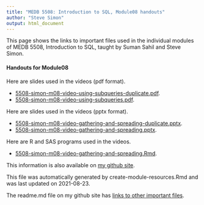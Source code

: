 ```yaml
---
title: "MEDB 5508: Introduction to SQL, Module08 handouts"
author: "Steve Simon"
output: html_document
---
```


<!--This file was first created on 2021-08-23.-->

This page shows the links to important files used in the individual modules of MEDB 5508, Introduction to SQL, taught by Suman Sahil and Steve Simon. 

#### Handouts for Module08

<!--resources-slides-1-->


Here are slides used in the videos (pdf format).

+ [5508-simon-m08-video-using-subqueries-duplicate.pdf][m08-video-using-subqueries-duplicate.pdf].
+ [5508-simon-m08-video-using-subqueries.pdf][m08-video-using-subqueries.pdf].

Here are slides used in the videos (pptx format).

+ [5508-simon-m08-video-gathering-and-spreading-duplicate.pptx][m08-video-gathering-and-spreading-duplicate.pptx].
+ [5508-simon-m08-video-gathering-and-spreading.pptx][m08-video-gathering-and-spreading.pptx].

Here are R and SAS programs used in the videos.

+ [5508-simon-m08-video-gathering-and-spreading.Rmd][m08-video-gathering-and-spreading.Rmd].

This information is also available on [my github site][thisf].

This file was automatically generated by create-module-resources.Rmd and was last updated on 2021-08-23.

The readme.md file on my github site has [links to other important files][mygit].

<!---my git--->
[thisf]: https://github.com/pmean/introduction-to-sql/blob/master/modules/5508-08-handouts.md
[mygit]: https://github.com/pmean/introduction-to-sql/blob/master/README.md



<!---pdf_v--->
[m08-video-using-subqueries-duplicate.pdf]: https://github.com/pmean/introduction-to-sql/blob/master/results/5508-simon-m08-video-using-subqueries-duplicate.pdf
[m08-video-using-subqueries.pdf]: https://github.com/pmean/introduction-to-sql/blob/master/results/5508-simon-m08-video-using-subqueries.pdf

<!---ppt_v--->
[m08-video-gathering-and-spreading-duplicate.pptx]: https://github.com/pmean/introduction-to-sql/blob/master/results/5508-simon-m08-video-gathering-and-spreading-duplicate.pptx
[m08-video-gathering-and-spreading.pptx]: https://github.com/pmean/introduction-to-sql/blob/master/results/5508-simon-m08-video-gathering-and-spreading.pptx

<!---vlist--->
[m08-video-gathering-and-spreading.Rmd]: https://github.com/pmean/introduction-to-sql/blob/master/src/5508-simon-m08-video-gathering-and-spreading.Rmd


